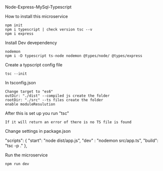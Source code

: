 Node-Express-MySql-Typescript

How to install this microservice

    npm init 
    npm i typescript | check version tsc --v
    npm i express

Install Dev devependency

    nodemon
    npm i -D typescript ts-node nodemon @types/node/ @types/express

Create a typscript config file

    tsc --init

In tsconfig.json

    Change target to "es6"
    outDir: "./dist" --compiled js create the folder
    rootDir: "./src" --ts files create the folder
    enable moduleResulution

After this is set up you run "tsc"

    If it will return an error of there is no TS file is found

Change settings in package.json

"scripts": { "start": "node dist/app.js", "dev" : "nodemon src/app.ts", "build": "tsc -p ." },

Run the microservice

    npm run dev
